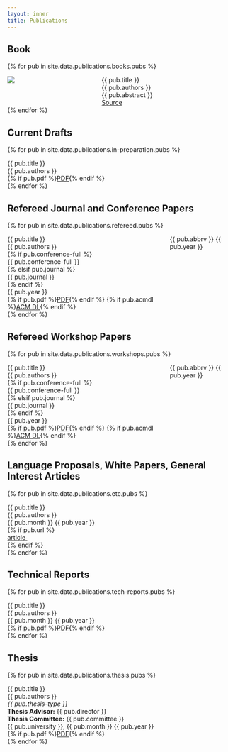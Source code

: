 ```yaml
---
layout: inner
title: Publications
---
```



## Book

{% for pub in site.data.publications.books.pubs %}
<div class="columns is-mobile">
  <div class="column is-one-quarter publication">
    <div class="thumbnail"><img src="{{ pub.thumbnail }}"></div>
  </div>
  <div class="column publication">
    <div class="title">{{ pub.title }}</div>
    <div class="authors">{{ pub.authors }}</div>
    <div class="abstract">{{ pub.abstract  }}</div>
    <div class="source"><a href="{{ pub.source }}"><i class="fab fa-github"></i> Source</a></div>
  </div>
</div>
{% endfor %}

## Current Drafts

{% for pub in site.data.publications.in-preparation.pubs %}
<div class="columns">
  <div class="column publication">
    <div class="title">{{ pub.title }}</div>
    <div class="authors">{{ pub.authors }}</div>
    {% if pub.pdf %}<a class="button lil-pub-button" href="{{ pub.pdf }}">PDF</a>{% endif %}
  </div>
</div>
{% endfor %}

## Refereed Journal and Conference Papers

{% for pub in site.data.publications.refereed.pubs %}
<div class="columns is-mobile">
  <div class="column is-three-quarters publication">
    <div class="title">{{ pub.title }}</div>
    <div class="authors">{{ pub.authors }}</div>
    {% if pub.conference-full %}  
      <div class="venue">{{ pub.conference-full }}</div>
    {% elsif pub.journal %}
      <div class="venue">{{ pub.journal }}</div>
    {% endif %}
    <div class="year">{{ pub.year }}</div>
    {% if pub.pdf %}<a class="button lil-pub-button" href="{{ pub.pdf }}">PDF</a>{% endif %}
    {% if pub.acmdl %}<a class="button lil-pub-button" href="{{ pub.acmdl }}">ACM DL</a>{% endif %}
  </div>
  <div class="column publication"><div class="abbrv">{{ pub.abbrv }} {{ pub.year }}</div></div>
</div>
{% endfor %}

## Refereed Workshop Papers

{% for pub in site.data.publications.workshops.pubs %}
<div class="columns is-mobile">
  <div class="column is-three-quarters publication">
    <div class="title">{{ pub.title }}</div>
    <div class="authors">{{ pub.authors }}</div>
    {% if pub.conference-full %}  
      <div class="venue">{{ pub.conference-full }}</div>
    {% elsif pub.journal %}
      <div class="venue">{{ pub.journal }}</div>
    {% endif %}
    <div class="year">{{ pub.year }}</div>
    {% if pub.pdf %}<a class="button lil-pub-button" href="{{ pub.pdf }}">PDF</a>{% endif %}
    {% if pub.acmdl %}<a class="button lil-pub-button" href="{{ pub.acmdl }}">ACM DL</a>{% endif %}
  </div>
  <div class="column publication"><div class="abbrv">{{ pub.abbrv }} {{ pub.year }}</div></div>
</div>
{% endfor %}


## Language Proposals, White Papers, General Interest Articles

{% for pub in site.data.publications.etc.pubs %}
<div class="columns">
  <div class="column publication">
    <div class="title">{{ pub.title }}</div>
    <div class="authors">{{ pub.authors }}</div>
    <div class="year">{{ pub.month }} {{ pub.year }}</div>
    {% if pub.url %}<div class="article"><a href="{{ pub.url }}">article&nbsp;<i class="fas fa-external-link-square-alt"></i></a></div>{% endif %}
  </div>
</div>
{% endfor %}

## Technical Reports

{% for pub in site.data.publications.tech-reports.pubs %}
<div class="columns">
  <div class="column publication">
    <div class="title">{{ pub.title }}</div>
    <div class="authors">{{ pub.authors }}</div>
    <div class="year">{{ pub.month }} {{ pub.year }}</div>
    {% if pub.pdf %}<a class="button lil-pub-button" href="{{ pub.pdf }}">PDF</a>{% endif %}
  </div>
</div>
{% endfor %}


## Thesis

{% for pub in site.data.publications.thesis.pubs %}
<div class="columns">
  <div class="column publication">
    <div class="title">{{ pub.title }}</div>
    <div class="authors">{{ pub.authors }}</div>
    <div class="thesis"><i>{{ pub.thesis-type }}</i></div>
    <div class="director"><b>Thesis Advisor:</b> {{ pub.director }}</div>
    <div class="committee"><b>Thesis Committee:</b> {{ pub.committee }}</div>
    <div class="university-year">{{ pub.university }}, {{ pub.month }} {{ pub.year }}</div>
    {% if pub.pdf %}<a class="button lil-pub-button" href="{{ pub.pdf }}">PDF</a>{% endif %}
  </div>
</div>
{% endfor %}
